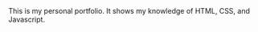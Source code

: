 <snippet>
  <content><![CDATA
# ${1:Personal Portfolio}

# This is my personal portfolio. It shows my knowledge of HTML, CSS, and Javascript.

